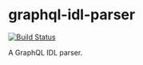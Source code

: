 # graphql-idl-parser

[![Build Status](https://travis-ci.org/gjtorikian/graphql-idl-parser.svg?branch=master)](https://travis-ci.org/gjtorikian/graphql-idl-parser)

A GraphQL IDL parser.
